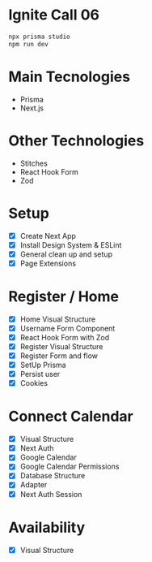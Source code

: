 # Ignite Call 06

```js
npx prisma studio
npm run dev
```

# Main Tecnologies

- Prisma
- Next.js

# Other Technologies

- Stitches
- React Hook Form
- Zod

# Setup

- [x] Create Next App
- [x] Install Design System & ESLint
- [x] General clean up and setup
- [x] Page Extensions

# Register / Home

- [x] Home Visual Structure
- [x] Username Form Component
- [x] React Hook Form with Zod
- [x] Register Visual Structure
- [x] Register Form and flow
- [x] SetUp Prisma
- [x] Persist user
- [x] Cookies

# Connect Calendar

- [x] Visual Structure
- [x] Next Auth
- [x] Google Calendar
- [x] Google Calendar Permissions
- [x] Database Structure
- [x] Adapter
- [x] Next Auth Session

# Availability

- [x] Visual Structure
